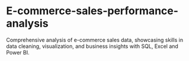 # E-commerce-sales-performance-analysis
Comprehensive analysis of e-commerce sales data, showcasing skills in data cleaning, visualization, and business insights with SQL, Excel and Power BI.
